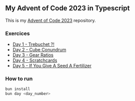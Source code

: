 ## My Advent of Code 2023 in Typescript

This is my [Advent of Code 2023](https://adventofcode.com/2023) repository.

### Exercices

- [Day 1 - Trebuchet ?!](./day1)
- [Day 2 - Cube Conundrum](./day2)
- [Day 3 - Gear Ratios](./day3)
- [Day 4 - Scratchcards](./day4)
- [Day 5 - If You Give A Seed A Fertilizer](./day5)

### How to run

```bash
bun install
bun day <day_number>
```
